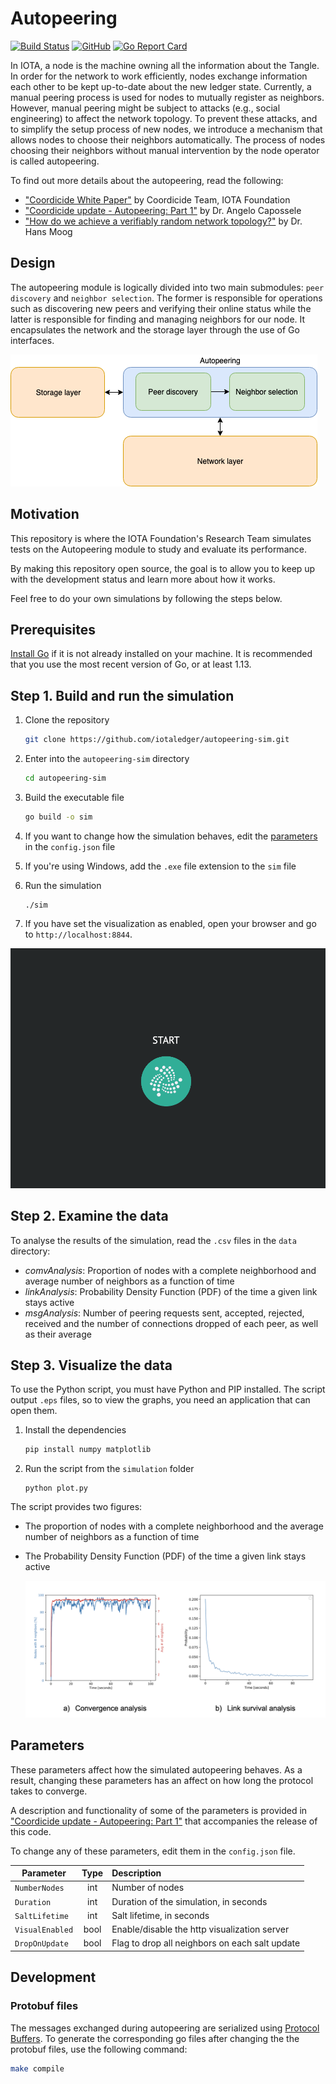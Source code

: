 # Autopeering

[![Build Status](https://travis-ci.org/iotaledger/autopeering-sim.svg?branch=master)](https://travis-ci.org/iotaledger/autopeering-sim)
[![GitHub](https://img.shields.io/github/license/iotaledger/autopeering-sim)](https://raw.githubusercontent.com/iotaledger/autopeering-sim/master/LICENSE)
[![Go Report Card](https://goreportcard.com/badge/github.com/iotaledger/autopeering-sim)](https://goreportcard.com/report/github.com/iotaledger/autopeering-sim)

In IOTA, a node is the machine owning all the information about the Tangle.
In order for the network to work efficiently, nodes exchange information each
other to be kept up-to-date about the new ledger state. Currently, a manual
peering process is used for nodes to mutually register as neighbors. However,
manual peering might be subject to attacks (e.g., social engineering) to affect
the network topology. To prevent these attacks, and to simplify the setup
process of new nodes, we introduce a mechanism that allows nodes to choose
their neighbors automatically. The process of nodes choosing their neighbors
without manual intervention by the node operator is called autopeering.

To find out more details about the autopeering, read the following:

- ["Coordicide White Paper"](https://files.iota.org/papers/Coordicide_WP.pdf) by Coordicide Team, IOTA Foundation
- ["Coordicide update - Autopeering: Part 1"](https://blog.iota.org/coordicide-update-autopeering-part-1-fc72e21c7e11) by Dr. Angelo Capossele
- ["How do we achieve a verifiably random network topology?"](https://www.youtube.com/watch?v=-NZVwdZdZk4) by Dr. Hans Moog

## Design

The autopeering module is logically divided into two main submodules: `peer discovery` and `neighbor selection`. The former is responsible for operations such as discovering new peers and verifying their online status while the latter is responsible for finding and managing neighbors for our node. It encapsulates the network and the storage layer through the use of Go interfaces.

![Autopeering design](images/AutoPeeringDesign.png)

## Motivation

This repository is where the IOTA Foundation's Research Team simulates tests on the Autopeering module to study and evaluate its performance.

By making this repository open source, the goal is to allow you to keep up with the development status and learn more about how it works.

Feel free to do your own simulations by following the steps below.

## Prerequisites

[Install Go](https://golang.org/doc/install) if it is not already installed on your machine. It is recommended that you use the most recent version of Go, or at least 1.13.

## Step 1. Build and run the simulation

1. Clone the repository

    ```bash
    git clone https://github.com/iotaledger/autopeering-sim.git
    ```

1. Enter into the `autopeering-sim` directory
    
    ```bash
    cd autopeering-sim
    ```

1. Build the executable file

    ```bash
    go build -o sim
    ```

1. If you want to change how the simulation behaves, edit the [parameters](#parameters) in the `config.json` file

1. If you're using Windows, add the `.exe` file extension to the `sim` file

1. Run the simulation

    ```
    ./sim
    ```

1. If you have set the visualization as enabled, open your browser and go to `http://localhost:8844`.

![visualize simulation](images/animation.gif)

## Step 2. Examine the data

To analyse the results of the simulation, read the `.csv` files in the `data` directory:

- *comvAnalysis*: Proportion of nodes with a complete neighborhood and average number of neighbors as a function of time
- *linkAnalysis*: Probability Density Function (PDF) of the time a given link stays active
- *msgAnalysis*: Number of peering requests sent, accepted, rejected, received and the number of connections dropped of each peer, as well as their average

## Step 3. Visualize the data

To use the Python script, you must have Python and PIP installed. The script output `.eps` files, so to view the graphs, you need an application that can open them.

1. Install the dependencies

    ```bash
    pip install numpy matplotlib
    ```

1. Run the script from the `simulation` folder

    ```
    python plot.py
    ```

The script provides two figures:
- The proportion of nodes with a complete neighborhood and the average number of neighbors as a function of time
- The Probability Density Function (PDF) of the time a given link stays active

   ![Example graph](images/graph1.png)

## Parameters

These parameters affect how the simulated autopeering behaves. As a result, changing these parameters has an affect on how long the protocol takes to converge.

A description and functionality of some of the parameters is provided in ["Coordicide update - Autopeering: Part 1"](https://blog.iota.org/coordicide-update-autopeering-part-1-fc72e21c7e11) that accompanies the release of this code.

To change any of these parameters, edit them in the `config.json` file.

|   **Parameter**     |    **Type**   | **Description**    |
|---------------------|:-------------:|:--------------|    
|   `NumberNodes`     |   int         | Number of nodes |
|   `Duration`        |   int         | Duration of the simulation, in seconds |
|   `SaltLifetime`    |   int         | Salt lifetime, in seconds |
|   `VisualEnabled`   |   bool        | Enable/disable the http visualization server |
|   `DropOnUpdate`    |   bool        | Flag to drop all neighbors on each salt update |

## Development

### Protobuf files

The messages exchanged during autopeering are serialized using [Protocol Buffers](https://developers.google.com/protocol-buffers/).
To generate the corresponding go files after changing the the protobuf files, use the following command:

```bash
make compile
```
